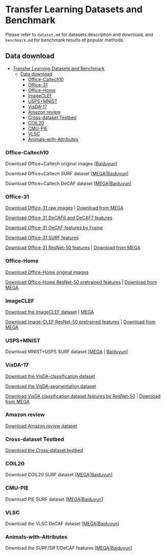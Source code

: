 # Transfer Learning Datasets and Benchmark

Please refer to `dataset.md` for datasets description and download, and `benchmark.md` for benchmark results of popular methods.

## Data download

- [Transfer Learning Datasets and Benchmark](#transfer-learning-datasets-and-benchmark)
  - [Data download](#data-download)
    - [Office-Caltech10](#office-caltech10)
    - [Office-31](#office-31)
    - [Office-Home](#office-home)
    - [ImageCLEF](#imageclef)
    - [USPS+MNIST](#uspsmnist)
    - [VisDA-17](#visda-17)
    - [Amazon review](#amazon-review)
    - [Cross-dataset Testbed](#cross-dataset-testbed)
    - [COIL20](#coil20)
    - [CMU-PIE](#cmu-pie)
    - [VLSC](#vlsc)
    - [Animals-with-Attributes](#animals-with-attributes)

### Office-Caltech10

Download Office+Caltech original images [[Baiduyun](https://pan.baidu.com/s/14JEGQ56LJX7LMbd6GLtxCw)]

Download Office+Caltech SURF dataset [[MEGA](https://mega.nz/#F!AaJTGIzD!XHM2XMsSd9V-ljVi0EtvFg)|[Baiduyun](https://pan.baidu.com/s/1bp4g7Av)]

Download Office+Caltech DeCAF dataset [[MEGA](https://mega.nz/#F!QDxBBC4J!LizxWbE1_JEwPSrA2mrrrw)|[Baiduyun](https://pan.baidu.com/s/1nvn7eUd)]

### Office-31

[Download Office-31 raw images](https://pan.baidu.com/s/1o8igXT4) | [Download from MEGA](https://mega.nz/#F!dTAEDaaT!McxSMcL4Mf_hfID1Q7tSGA)

[Download Office-31 DeCAF6 and DeCAF7 features](https://pan.baidu.com/s/1o7XrAzw)

[Download Office-31 DeCAF features by Frame](https://pan.baidu.com/s/1i5KkNxb)

[Download Office-31 SURF features](https://pan.baidu.com/s/1kU6tv4F)

[Download Office-31 ResNet-50 features](https://pan.baidu.com/s/1UoyJSqoCKCda-NcP-zraVg) | [Download from MEGA](https://mega.nz/#F!laI2lKoJ!nSmVQXrpu1Ov794sy2wFKg)

### Office-Home

[Download Office-Home original images](http://hemanthdv.org/OfficeHome-Dataset/)

[Download Office-Home ResNet-50 pretrained features](https://pan.baidu.com/s/1qvcWJCXVG8JkZnoM4BVoGg) | [Download from MEGA](https://mega.nz/#F!pGIkjIxC!MDD3ps6RzTXWobMfHh0Slw)

### ImageCLEF

[Download the ImageCLEF dataset](https://pan.baidu.com/s/1lx2u1SMlSamsHnAPWrAHWA) | [MEGA](https://mega.nz/#!AKYhEYaY!mSwEK3_9SLVSqXXNzUxNWpQymlH10vcEhuC8fbOIAwk)

[Download Image-CLEF ResNet-50 pretrained features](https://pan.baidu.com/s/16wBgDJI6drA0oYq537h4FQ) | [Download from MEGA](https://mega.nz/#F!QPJCzShS!b6qQUXWnCCGBMVs0m6MdQw)

### USPS+MNIST

Download MNIST+USPS SURF dataset [[MEGA](https://mega.nz/#F!oHJ2UCoK!r62nRoZ0gH8NXIcgmyWReA) | [Baiduyun](https://pan.baidu.com/s/1c8mwdo)]

### VisDA-17

[Download the VisDA-classification dataset](http://csr.bu.edu/ftp/visda17/clf/)

[Download the VisDA-segmentation dataset](http://csr.bu.edu/ftp/visda17/seg/)

[Download VisDA classification dataset features by ResNet-50](https://pan.baidu.com/s/1sbuDqWWzwLyB1fFIpo5BdQ) | [Download from MEGA](https://mega.nz/#F!ZDY2jShR!r_M2sR7MBi_9JPsRUXXy0g)

### Amazon review

[Download Amazon review dataset](https://mega.nz/#F!RS43DADD!4pWwFA0CBJP1oLhAR23bTA)

### Cross-dataset Testbed

[Download the Cross-dataset testbed](https://pan.baidu.com/s/1o8MeVUi)

### COIL20

Download COIL20 SURF dataset [[MEGA](https://mega.nz/#F!xWxyTDaZ!MWamSH17Uu065XbDNYymkQ)|[Baiduyun](https://pan.baidu.com/s/1pKM1VCn)]

### CMU-PIE

Download PIE SURF dataset [[MEGA](https://mega.nz/#F!lPgmkZQB!z2QuBEmCzj2XR5AAQaIj7Q)|[Baiduyun](https://pan.baidu.com/s/1o8KFgtO)]

### VLSC

Download the VLSC DeCAF dataset [[MEGA](https://mega.nz/#F!gTJxGTJK!w9UJjZVq3ClqGj4mBDmT4A)|[Baiduyun](https://pan.baidu.com/s/1nuNiJ0l)]

### Animals-with-Attributes

Download the SURF/SIFT/DeCAF features [[MEGA](https://mega.nz/#F!Na5jyLiC!LT29_gyoPsd_eEoym3CgMg)|[Baiduyun](https://pan.baidu.com/s/1mi7RYQW)]